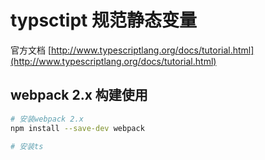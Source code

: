 # typsctipt 规范静态变量

官方文档 [http://www.typescriptlang.org/docs/tutorial.html](http://www.typescriptlang.org/docs/tutorial.html)

## webpack 2.x 构建使用
```sh
# 安装webpack 2.x
npm install --save-dev webpack

# 安装ts

```
